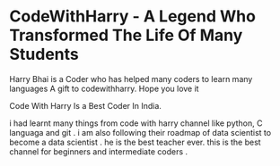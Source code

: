 # CodeWithHarry - A Legend Who Transformed The Life Of Many Students
Harry Bhai is a Coder who has helped many coders to learn many languages
A gift to codewithharry. Hope you love it


Code With Harry Is a Best Coder In India.

i had learnt many things from code with harry channel like python, C languaga and git . i am also following their roadmap of data scientist to become a data scientist . he is the best teacher ever. this is the best channel for beginners and intermediate coders .
